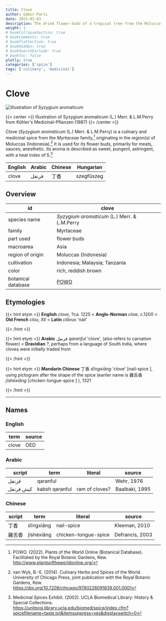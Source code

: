 ```yaml
---
title: Clove
author: Gábor Parti
date: 2023-01-03
description: The dried flower-buds of a tropical tree from the Moluccas, Indonesia.
weight: 1
# bookCollapseSection: true
# bookComments: true
# bookFlatSection: true
# bookHidden: true
# bookSearchExclude: true
# bookToc: false
plotly: true
categories: ['spice']
tags: ['culinary', 'medicinal']
---
```


# Clove

![Illustration of Syzygium aromaticum](/images/kohler/clove.png)

{{< center >}}
Illustration of Syzygium aromaticum (L.) Merr. \& L.M.Perry from Köhler's Medizinal-Pflanzen (1887)
{{< /center >}}

Clove (*Syzygium aromaticum* (L.) Merr. \& L.M.Perry) is a culinary and medicinal spice from the *Myrtaceae* family,[^powo] originating in the region(s) of Moluccas (Indonesia).[^van_wyk_culinary_2014] It is used for its flower buds, primarily for meats, sauces; anesthetic. Its aroma is described as sweet, pungent, astringent, with a heat index of 5.[^ucla_medicinal_2002]

|English|Arabic|Chinese| Hungarian|
|-------|------|-------|----------|
| clove | قرنفل|   丁香  |szegfűszeg|

## Overview

|        id        |                       clove                       |
|------------------|---------------------------------------------------|
|   species name   |   *Syzygium aromaticum* (L.) Merr. \& L.M.Perry   |
|      family      |                     Myrtaceae                     |
|     part used    |                    flower buds                    |
|     macroarea    |                        Asia                       |
| region of origin |                Moluccas (Indonesia)               |
|    cultivation   |           Indonesia; Malaysia; Tanzania           |
|       color      |                rich, reddish brown                |
|botanical database|[POWO](https://powo.science.kew.org/taxon/601421-1)|

## Etymologies

{{< hint etym >}}
**English** *clove*, ?ca. 1225 < **Anglo-Norman** *clow*, c.1200 < **Old French** *clou*, XII < **Latin** *clāvus* 'nail'



{{< /hint >}}

{{< hint etym >}}
**Arabic** قرنفل *qaranful* 'clove', (also refers to carnation flower) < **Dravidian** *?*, perhaps from a language of South India, where cloves were initially traded from



{{< /hint >}}

{{< hint etym >}}
**Mandarin Chinese** 丁香 *dīngxiāng* 'clove' [nail-spice ], using pictogram after the shape of the spice (earlier name is 雞舌香 *jīshéxiāng* [chicken-tongue-spice ] ), 1321



{{< /hint >}}

***

## Names

### English

| term|source|
|-----|------|
|clove|  OED |

### Arabic

|  script |     term     |    literal   |    source    |
|---------|--------------|--------------|--------------|
|  قرنفل  |   qaranful   |              |  Wehr, 1976  |
|كيش قرنفل|kabsh qaranful|ram of cloves?|Baalbaki, 1995|

### Chinese

|script|    term   |       literal      |     source    |
|------|-----------|--------------------|---------------|
|  丁香  | dīngxiāng |     nail-spice     | Kleeman, 2010 |
|  雞舌香 |jīshéxiāng |chicken-tongue-spice|Defrancis, 2003|

[^powo]: POWO. (2022). Plants of the World Online (Botanical Database). Facilitated by the Royal Botanic Gardens, Kew. http://www.plantsoftheworldonline.org/
[^van_wyk_culinary_2014]: van Wyk, B.-E. (2014). Culinary Herbs and Spices of the World. University of Chicago Press, joint publication with the Royal Botanic Gardens, Kew. https://doi.org/10.7208/chicago/9780226091839.001.0001
[^ucla_medicinal_2002]: Medicinal Spices Exhibit. (2002). UCLA Biomedical Library: History & Special Collections. https://unitproj.library.ucla.edu/biomed/spice/index.cfm?spicefilename=taste.txt&itemsuppress=yes&displayswitch=0

